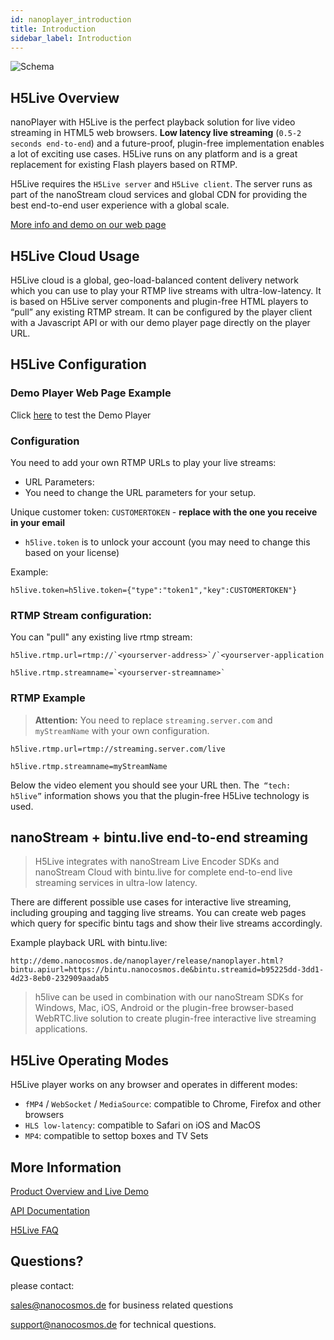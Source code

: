 ```yaml
---
id: nanoplayer_introduction
title: Introduction
sidebar_label: Introduction
---
```

![Schema](https://www.nanocosmos.de/blog/wp-content/uploads/H5Live-Schema.png?direct&600)

## H5Live Overview

nanoPlayer with H5Live is the perfect playback solution for live video streaming in HTML5 web browsers. **Low latency live streaming** (`0.5-2 seconds end-to-end`) and a future-proof, plugin-free implementation enables a lot of exciting use cases. H5Live runs on any platform and is a great replacement for existing Flash players based on RTMP.

H5Live requires the `H5Live server` and `H5Live client`. The server runs as part of the nanoStream cloud services and global CDN for providing the best end-to-end user experience with a global scale.

[More info and demo on our web page](https://www.nanocosmos.de/v6/h5live)

## H5Live Cloud Usage

H5Live cloud is a global, geo-load-balanced content delivery network which you can use to play your RTMP live streams with ultra-low-latency. It is based on H5Live server components and plugin-free HTML players to “pull” any existing RTMP stream. 
It can be configured by the player client with a Javascript API or with our demo player page directly on the player URL.

## H5Live Configuration

### Demo Player Web Page Example

Click [here](http://demo.nanocosmos.de/nanoplayer/release/nanoplayer.html?h5live.token=%7B%22type%22:%22token1%22,%22key%22:CUSTOMERTOKEN123%22%7D&h5live.rtmp.url=rtmp://streaming.server.com/live&h5live.rtmp.streamname=myStreamName) to test the Demo Player

### Configuration

You need to add your own RTMP URLs to play your live streams:

- URL Parameters:
 - You need to change the URL parameters for your setup.

  Unique customer token: `CUSTOMERTOKEN` - **replace with the one you receive in your email**

 - `h5live.token` is to unlock your account (you may need to change this based on your license)

Example: 
```
h5live.token=h5live.token={"type":"token1","key":CUSTOMERTOKEN"}
```

### RTMP Stream configuration:
You can "pull" any existing live rtmp stream:

```
h5live.rtmp.url=rtmp://`<yourserver-address>`/`<yourserver-application
```
```
h5live.rtmp.streamname=`<yourserver-streamname>`
```

### RTMP Example
> **Attention:**
> You need to replace `streaming.server.com` and `myStreamName` with your own configuration.
```
h5live.rtmp.url=rtmp://streaming.server.com/live
```
```
h5live.rtmp.streamname=myStreamName
```

Below the video element you should see your URL then.
The` “tech: h5live”` information shows you that the plugin-free H5Live technology is used.

## nanoStream + bintu.live end-to-end streaming

>H5Live integrates with nanoStream Live Encoder SDKs and nanoStream Cloud with bintu.live for complete end-to-end live streaming services in ultra-low latency.

There are different possible use cases for interactive live streaming, including grouping and tagging live streams. You can create web pages which query for specific bintu tags and show their live streams accordingly.

Example playback URL with bintu.live:

```
http://demo.nanocosmos.de/nanoplayer/release/nanoplayer.html?bintu.apiurl=https://bintu.nanocosmos.de&bintu.streamid=b95225dd-3dd1-4d23-8eb0-232909aadab5
```

>h5live can be used in combination with our nanoStream SDKs for Windows, Mac, iOS, Android or the plugin-free browser-based WebRTC.live solution to create plugin-free interactive live streaming applications.


## H5Live Operating Modes

H5Live player works on any browser and operates in different modes:

- `fMP4` / `WebSocket` / `MediaSource`: compatible to Chrome, Firefox and other browsers
- `HLS low-latency`: compatible to Safari on iOS and MacOS
- `MP4`: compatible to settop boxes and TV Sets


## More Information
[Product Overview and Live Demo](https://www.nanocosmos.de/h5live)

[API Documentation](http://docs.nanocosmos.de/docs/nanoplayer/nanoplayer_api_class)

[H5Live FAQ](http://docs.nanocosmos.de/docs/faq/faq_streaming)

## Questions? 
please contact:

[sales@nanocosmos.de](mailto:sales@nanocosmos.de) for business related questions

[support@nanocosmos.de](mailto:support@nanocosmos.de) for technical questions.